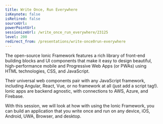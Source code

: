 ```yaml
---
title: Write Once, Run Everywhere
isKeynote: false
isRetired: false
sourceUrl: 
powerPointUrl: 
sessionizeUrl: /write_once_run_everywhere/23125
level: 200
redirect_from: /presentations/write-once0run-everywhere
---
```

The open-source Ionic Framework features a rich library of front-end building blocks and UI components that make it easy to design beautiful, high-performance mobile and Progressive Web Apps (or PWAs) using HTML technologies, CSS, and JavaScript.

Their universal web components pair with any JavaScript framework, including Angular, React, Vue, or no framework at all (just add a script tag!). Ionic apps are backend agnostic, with connections to AWS, Azure, and Firebase.

With this session, we will look at how with using the Ionic Framework, you can build an application that you write once and run on any device, iOS, Android, UWA, Browser, and desktop.
